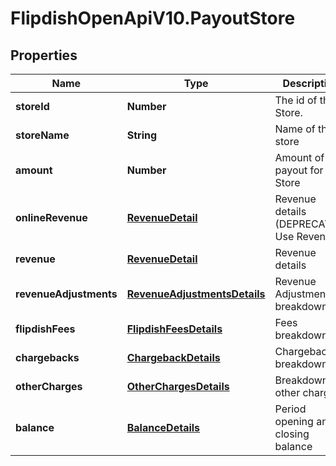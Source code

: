 # FlipdishOpenApiV10.PayoutStore

## Properties
Name | Type | Description | Notes
------------ | ------------- | ------------- | -------------
**storeId** | **Number** | The id of the Store. | [optional] 
**storeName** | **String** | Name of the store | [optional] 
**amount** | **Number** | Amount of the payout for this Store | [optional] 
**onlineRevenue** | [**RevenueDetail**](RevenueDetail.md) | Revenue details (DEPRECATED: Use Revenue) | [optional] 
**revenue** | [**RevenueDetail**](RevenueDetail.md) | Revenue details | [optional] 
**revenueAdjustments** | [**RevenueAdjustmentsDetails**](RevenueAdjustmentsDetails.md) | Revenue Adjustments breakdown | [optional] 
**flipdishFees** | [**FlipdishFeesDetails**](FlipdishFeesDetails.md) | Fees breakdown | [optional] 
**chargebacks** | [**ChargebackDetails**](ChargebackDetails.md) | Chargebacks breakdown | [optional] 
**otherCharges** | [**OtherChargesDetails**](OtherChargesDetails.md) | Breakdown of other charges | [optional] 
**balance** | [**BalanceDetails**](BalanceDetails.md) | Period opening and closing balance | [optional] 


